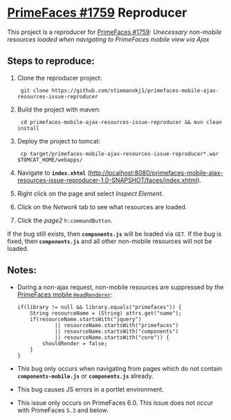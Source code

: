 # [PrimeFaces #1759](https://github.com/primefaces/primefaces/issues/1759) Reproducer

This project is a reproducer for
[PrimeFaces #1759](https://github.com/primefaces/primefaces/issues/1759): *Unecessary non-mobile resources loaded when navigating to PrimeFaces mobile view via Ajax*

## Steps to reproduce:

1. Clone the reproducer project:

        git clone https://github.com/stiemannkj1/primefaces-mobile-ajax-resources-issue-reproducer

2. Build the project with maven:

        cd primefaces-mobile-ajax-resources-issue-reproducer && mvn clean install

3. Deploy the project to tomcat:

        cp target/primefaces-mobile-ajax-resources-issue-reproducer*.war $TOMCAT_HOME/webapps/

4. Navigate to **`index.xhtml`** ([http://localhost:8080/primefaces-mobile-ajax-resources-issue-reproducer-1.0-SNAPSHOT/faces/index.xhtml](http://localhost:8080/primefaces-mobile-ajax-resources-issue-reproducer-1.0-SNAPSHOT/faces/index.xhtml)).

5. Right click on the page and select *Inspect Element*.

6. Click on the *Network* tab to see what resources are loaded.

7. Click the *page2* `h:commandButton`.

If the bug still exists, then **`components.js`** will be loaded via `GET`. If the bug is fixed, then **`components.js`** and all other non-mobile resources will not be loaded.

## Notes:

- During a non-ajax request, non-mobile resources are suppressed by the [PrimeFaces mobile `HeadRenderer`](https://github.com/primefaces/primefaces/blob/6_0/src/main/java/org/primefaces/mobile/renderkit/HeadRenderer.java#L96-L104):

	```
	if(library != null && library.equals("primefaces")) {
		String resourceName = (String) attrs.get("name");
		if(resourceName.startsWith("jquery")
				|| resourceName.startsWith("primefaces")
				|| resourceName.startsWith("components")
				|| resourceName.startsWith("core")) {
			shouldRender = false;
		}
	}
	```

- This bug only occurs when navigating from pages which do not contain **`components-mobile.js`** or **`components.js`** already.
- This bug causes JS errors in a portlet environment.
- This issue only occurs on PrimeFaces 6.0. This issue does not occur with PrimeFaces `5.3` and below.
